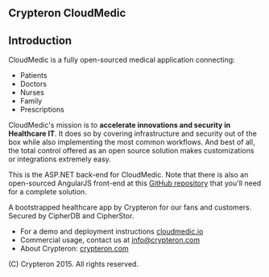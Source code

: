 Crypteron CloudMedic
--------------------

## Introduction

CloudMedic is a fully open-sourced medical application connecting:
* Patients
* Doctors
* Nurses
* Family
* Prescriptions 

CloudMedic's mission is to **accelerate innovations and security in Healthcare IT**. It does so by covering infrastructure and security out of the box while also implementing the most common workflows. And best of all, the total control offered as an open source solution makes customizations or integrations extremely easy.

This is the ASP.NET back-end for CloudMedic. Note that there is also an open-sourced AngularJS front-end at this [GitHub repository](https://github.com/crypteron/cloudmedic-angular) that you'll need for a complete solution.

A bootstrapped healthcare app by Crypteron for our fans and customers. Secured by CipherDB and CipherStor.

   - For a demo and deployment instructions [cloudmedic.io](http://cloudmedic.io)
   - Commercial usage, contact us at info@crypteron.com 
   - About Crypteron: [crypteron.com](https://www.crypteron.com)

(C) Crypteron 2015. All rights reserved.
